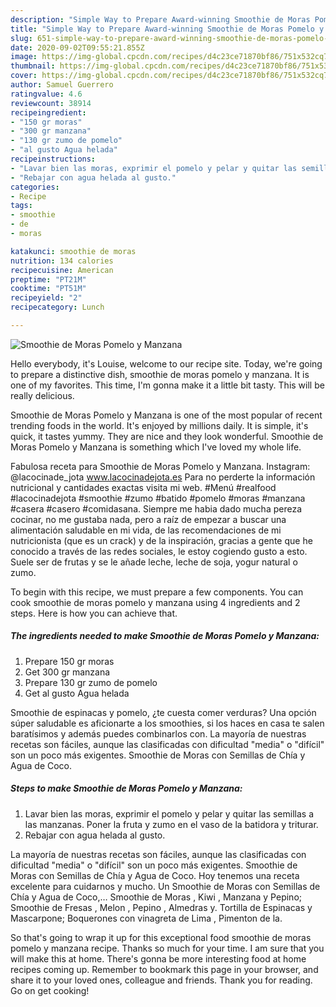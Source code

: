 ```yaml
---
description: "Simple Way to Prepare Award-winning Smoothie de Moras Pomelo y Manzana"
title: "Simple Way to Prepare Award-winning Smoothie de Moras Pomelo y Manzana"
slug: 651-simple-way-to-prepare-award-winning-smoothie-de-moras-pomelo-y-manzana
date: 2020-09-02T09:55:21.855Z
image: https://img-global.cpcdn.com/recipes/d4c23ce71870bf86/751x532cq70/smoothie-de-moras-pomelo-y-manzana-foto-principal.jpg
thumbnail: https://img-global.cpcdn.com/recipes/d4c23ce71870bf86/751x532cq70/smoothie-de-moras-pomelo-y-manzana-foto-principal.jpg
cover: https://img-global.cpcdn.com/recipes/d4c23ce71870bf86/751x532cq70/smoothie-de-moras-pomelo-y-manzana-foto-principal.jpg
author: Samuel Guerrero
ratingvalue: 4.6
reviewcount: 38914
recipeingredient:
- "150 gr moras"
- "300 gr manzana"
- "130 gr zumo de pomelo"
- "al gusto Agua helada"
recipeinstructions:
- "Lavar bien las moras, exprimir el pomelo y pelar y quitar las semillas a las manzanas. Poner la fruta y zumo en el vaso de la batidora y triturar."
- "Rebajar con agua helada al gusto."
categories:
- Recipe
tags:
- smoothie
- de
- moras

katakunci: smoothie de moras 
nutrition: 134 calories
recipecuisine: American
preptime: "PT21M"
cooktime: "PT51M"
recipeyield: "2"
recipecategory: Lunch

---
```



![Smoothie de Moras Pomelo y Manzana](https://img-global.cpcdn.com/recipes/d4c23ce71870bf86/751x532cq70/smoothie-de-moras-pomelo-y-manzana-foto-principal.jpg)

Hello everybody, it's Louise, welcome to our recipe site. Today, we're going to prepare a distinctive dish, smoothie de moras pomelo y manzana. It is one of my favorites. This time, I'm gonna make it a little bit tasty. This will be really delicious.

Smoothie de Moras Pomelo y Manzana is one of the most popular of recent trending foods in the world. It's enjoyed by millions daily. It is simple, it's quick, it tastes yummy. They are nice and they look wonderful. Smoothie de Moras Pomelo y Manzana is something which I've loved my whole life.

Fabulosa receta para Smoothie de Moras Pomelo y Manzana. Instagram: @lacocinade_jota www.lacocinadejota.es Para no perderte la información nutricional y cantidades exactas visita mi web. #Menú #realfood #lacocinadejota #smoothie #zumo #batido #pomelo #moras #manzana #casera #casero #comidasana. Siempre me habia dado mucha pereza cocinar, no me gustaba nada, pero a raíz de empezar a buscar una alimentación saludable en mi vida, de las recomendaciones de mi nutricionista (que es un crack) y de la inspiración, gracias a gente que he conocido a través de las redes sociales, le estoy cogiendo gusto a esto. Suele ser de frutas y se le añade leche, leche de soja, yogur natural o zumo.


To begin with this recipe, we must prepare a few components. You can cook smoothie de moras pomelo y manzana using 4 ingredients and 2 steps. Here is how you can achieve that.

<!--inarticleads1-->

##### The ingredients needed to make Smoothie de Moras Pomelo y Manzana:

1. Prepare 150 gr moras
1. Get 300 gr manzana
1. Prepare 130 gr zumo de pomelo
1. Get al gusto Agua helada


Smoothie de espinacas y pomelo, ¿te cuesta comer verduras? Una opción súper saludable es aficionarte a los smoothies, si los haces en casa te salen baratísimos y además puedes combinarlos con. La mayoría de nuestras recetas son fáciles, aunque las clasificadas con dificultad &#34;media&#34; o &#34;difícil&#34; son un poco más exigentes. Smoothie de Moras con Semillas de Chía y Agua de Coco. 

<!--inarticleads2-->

##### Steps to make Smoothie de Moras Pomelo y Manzana:

1. Lavar bien las moras, exprimir el pomelo y pelar y quitar las semillas a las manzanas. Poner la fruta y zumo en el vaso de la batidora y triturar.
1. Rebajar con agua helada al gusto.


La mayoría de nuestras recetas son fáciles, aunque las clasificadas con dificultad &#34;media&#34; o &#34;difícil&#34; son un poco más exigentes. Smoothie de Moras con Semillas de Chía y Agua de Coco. Hoy tenemos una receta excelente para cuidarnos y mucho. Un Smoothie de Moras con Semillas de Chía y Agua de Coco,… Smoothie de Moras , Kiwi , Manzana y Pepino; Smoothie de Fresas , Melon , Pepino , Almedras y. Tortilla de Espinacas y Mascarpone; Boquerones con vinagreta de Lima , Pimenton de la. 

So that's going to wrap it up for this exceptional food smoothie de moras pomelo y manzana recipe. Thanks so much for your time. I am sure that you will make this at home. There's gonna be more interesting food at home recipes coming up. Remember to bookmark this page in your browser, and share it to your loved ones, colleague and friends. Thank you for reading. Go on get cooking!
